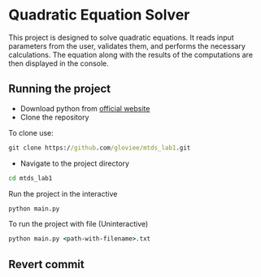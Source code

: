 # Quadratic Equation Solver

This project is designed to solve quadratic equations. It reads input parameters from the user, validates them, and performs the necessary calculations. The equation along with the results of the computations are then displayed in the console.

## Running the project
- Download python from [official website](https://www.python.org/downloads/)
- Clone the repository

To clone use:
```cmd
git clone https://github.com/gloviee/mtds_lab1.git
```
- Navigate to the project directory
```cmd
cd mtds_lab1
```


Run the project in the interactive

```cmd
python main.py
```

To run the project with file (Uninteractive)

```cmd
python main.py <path-with-filename>.txt
```

## Revert commit
